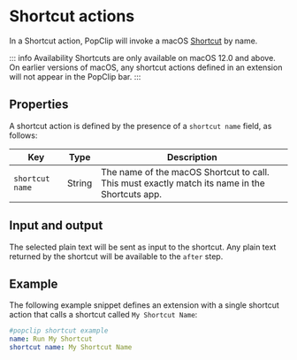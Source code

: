 # Shortcut actions

In a Shortcut action, PopClip will invoke a macOS [Shortcut](https://support.apple.com/en-gb/guide/shortcuts-mac/apdf22b0444c/mac) by name.

::: info Availability
Shortcuts are only available on macOS 12.0 and above. On earlier versions of macOS, any shortcut actions defined in an extension will not appear in the PopClip bar.
:::

## Properties

A shortcut action is defined by the presence of a `shortcut name` field, as follows:

|Key|Type|Description|
|---|----|-----------|
|`shortcut name`|String|The name of the macOS Shortcut to call. This must exactly match its name in the Shortcuts app.|

## Input and output

The selected plain text will be sent as input to the shortcut. Any plain text returned by the shortcut will be available to the `after` step.

## Example

The following example snippet defines an extension with a single shortcut action that calls a shortcut called `My Shortcut Name`:

```yaml
#popclip shortcut example
name: Run My Shortcut
shortcut name: My Shortcut Name
```